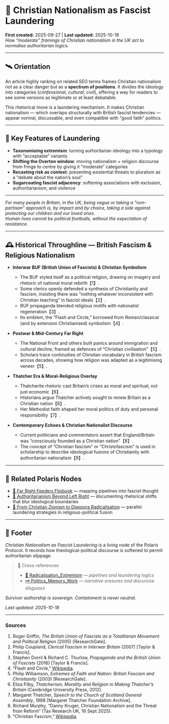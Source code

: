 # 🪬 Christian Nationalism as Fascist Laundering  
**First created:** 2025-09-27 | **Last updated:** 2025-10-18  
*How “moderate” framings of Christian nationalism in the UK act to normalise authoritarian logics.*

---

## 🛰️ Orientation  

An article highly ranking on related SEO terms frames Christian nationalism not as a clear danger but as a **spectrum of positions**. It divides the ideology into categories (*confessional*, *cultural*, *civil*), offering a way for readers to see some versions as legitimate or at least debatable.  

This rhetorical move is a laundering mechanism. It makes Christian nationalism — which overlaps structurally with British fascist tendencies — appear normal, discussable, and even compatible with “good faith” politics.  

---

## 🧩 Key Features of Laundering  

- **Taxonomising extremism**: turning authoritarian ideology into a typology with “acceptable” variants  
- **Shifting the Overton window**: moving nationalism + religion discourse from fringe to centre by giving it “moderate” categories  
- **Recasting risk as contest**: presenting existential threats to pluralism as a “debate about the nation’s soul”  
- **Sugarcoating fascist adjacency**: softening associations with exclusion, authoritarianism, and violence  

---

*For many people in Britain, in the UK, being vague or taking a “non-partisan” approach is, by impact and by choice, taking a side against protecting our children and our loved ones.*  
*Human lives cannot be political footballs, without the expectation of resistance.*  

---

## 🕰 Historical Throughline — British Fascism & Religious Nationalism  

- **Interwar BUF (British Union of Fascists) & Christian Symbolism**  
  - The BUF styled itself as a political religion, drawing on imagery and rhetoric of national moral rebirth【1】.  
  - Some clerics openly defended a synthesis of Christianity and fascism, insisting there was “nothing whatever inconsistent with Christian teaching” in fascist ideals【2】.  
  - BUF propaganda blended religious motifs with nationalist regeneration【3】.  
  - Its emblem, the “Flash and Circle,” borrowed from Roman/classical (and by extension Christianised) symbolism【4】.  

- **Postwar & Mid-Century Far Right**  
  - The National Front and others built panics around immigration and cultural decline, framed as defences of “Christian civilisation”【5】.  
  - Scholars trace continuities of Christian vocabulary in British fascism across decades, showing how religion was adapted as a legitimising veneer【5】.  

- **Thatcher Era & Moral-Religious Overlay**  
  - Thatcherite rhetoric cast Britain’s crises as moral and spiritual, not just economic【6】.  
  - Historians argue Thatcher actively sought to renew Britain as a Christian nation【6】.  
  - Her Methodist faith shaped her moral politics of duty and personal responsibility【7】.  

- **Contemporary Echoes & Christian Nationalist Discourse**  
  - Current politicians and commentators assert that England/Britain was “consciously founded as a Christian nation”【8】.  
  - The concept of “Christian fascism” or “Christofascism” is used in scholarship to describe ideological fusions of Christianity with authoritarian nationalism【9】.  

---

## 📡 Related Polaris Nodes  

- [🪬 Far Right Feeders Flipbook](../Disruption_Kit/Big_Picture_Protocols/🪬_Radicalisation_Extremism/🧠_far_right_feeders_flipbook.md) — mapping pipelines into fascist thought  
- [🪬 Authoritarianism Beyond Left Right](../Disruption_Kit/Big_Picture_Protocols/🪬_Radicalisation_Extremism/🪬_authoritarianism_beyond_left_right.md) — documenting rhetorical shifts that blur ideological boundaries  
- [🪬 From Christian Zionism to Diaspora Radicalisation](../Disruption_Kit/Big_Picture_Protocols/🪬_Radicalisation_Extremism/🪬_from_christian_zionism_to_diaspora_radicalisation.md) — parallel laundering strategies in religious-political fusion  

---

## 🏮 Footer  

*Christian Nationalism as Fascist Laundering* is a living node of the Polaris Protocol. It records how theological-political discourse is softened to permit authoritarian slippage.  

> 📡 Cross-references:
> 
> - [🪬 Radicalisation_Extremism](./README.md) — *pipelines and laundering logics*  
> - [🗝️ Politics_Memory_Work](../../🐍_Ouroborotic_Violence/🗝️_Politics_Memory_Work/README.md) — *narrative erasures and discursive disguises*  

*Survivor authorship is sovereign. Containment is never neutral.*  

_Last updated: 2025-10-18_

---

### Sources  

1. Roger Griffin, *The British Union of Fascists as a Totalitarian Movement and Political Religion* (2005) [ResearchGate].  
2. Philip Coupland, *Clerical Fascism in Interwar Britain* (2007) [Taylor & Francis].  
3. Stephen Dorril & Richard C. Thurlow, *Propaganda and the British Union of Fascists* (2016) [Taylor & Francis].  
4. “Flash and Circle,” [Wikipedia](https://en.wikipedia.org/wiki/Flash_and_circle).  
5. Philip Williamson, *Extremes of Faith and Nation: British Fascism and Christianity* (2003) [ResearchGate].  
6. Eliza Filby, *Thatcherism, Morality and Religion* in *Making Thatcher’s Britain* (Cambridge University Press, 2012).  
7. Margaret Thatcher, *Speech to the Church of Scotland General Assembly*, 1988 [Margaret Thatcher Foundation Archive].  
8. Richard Murphy, “Danny Kruger, Christian Nationalism and the Threat from Reform” (Tax Research UK, 16 Sept 2025).  
9. “Christian Fascism,” [Wikipedia](https://en.wikipedia.org/wiki/Christian_fascism).  
